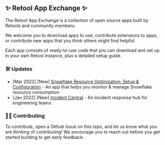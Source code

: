 ## ✨ Retool App Exchange ✨

The Retool App Exchange is a collection of open source apps built by Retools and community members.

We welcome you to download apps to use, contribute extensions to apps, or contribute new apps that you think others might find helpful.

Each app consists of ready-to-use code that you can download and set up in your own Retool instance, plus a detailed setup guide.


### 🛠 Updates
* [Mar 2022] [New] [Snowflake Resource Optimization: Setup & Configuration](./snowflake-resource-optimization/) - An app that helps you monitor & manage Snowflake resource consumption
* [Jan 2022] [New] [Incident Central](./incident-central/) - An incident response hub for engineering teams

### 👩‍💻 Contributing
To contribute, open a Github Issue on this repo, and let us know what you are thinking of contributing! We encourage you to reach out before you get started building to get early feedback.
